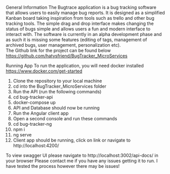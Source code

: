 General Information
The Bugtrace application is a bug tracking software that allows users to easily manage bug reports.  It is designed as a simplified Kanban board taking inspiration from tools such as trello and other bug tracking tools.  The simple drag and drop interface makes changing the status of bugs simple and allows users a fun and modern interface to interact with.  The software is currently in an alpha development phase and as such it is missing some features (editing of tags, management of archived bugs, user management, personalization etc).  
The Github link for the project can be found below
https://github.com/hatysfriend/BugTracker_MicroServices

Running App
To run the application, you will need docker installed
https://www.docker.com/get-started
1.	Clone the repository to your local machine
2.	cd into the BugTracker_MicroServices folder
3.	Run the API (run the following commands)
4.	cd bug-tracker-api
5.	docker-compose up
6.	API and Database should now be running
7.	Run the Angular client app
8.	Open a second console and run these commands
9.	cd bug-tracker-ng
10.	npm i
11.	ng serve
12.	Client app should be running, click on link or navigate to http://localhost:4200/

To view swagger UI please navigate to http://localhost:3002/api-docs/ in your browser
Please contact me if you have any issues getting it to run.  I have tested the process however there may be issues!
